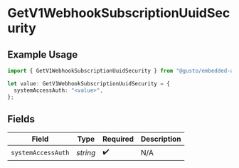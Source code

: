 # GetV1WebhookSubscriptionUuidSecurity

## Example Usage

```typescript
import { GetV1WebhookSubscriptionUuidSecurity } from "@gusto/embedded-api/models/operations/getv1webhooksubscriptionuuid.js";

let value: GetV1WebhookSubscriptionUuidSecurity = {
  systemAccessAuth: "<value>",
};
```

## Fields

| Field              | Type               | Required           | Description        |
| ------------------ | ------------------ | ------------------ | ------------------ |
| `systemAccessAuth` | *string*           | :heavy_check_mark: | N/A                |